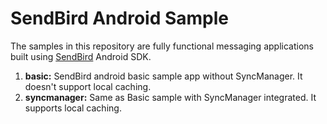 # SendBird Android Sample

The samples in this repository are fully functional messaging applications built using [SendBird](https://sendbird.com) Android SDK.
  1. **basic:** SendBird android basic sample app without SyncManager. It doesn't support local caching.
  2. **syncmanager:** Same as Basic sample with SyncManager integrated. It supports local caching.
